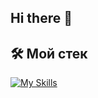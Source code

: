 ## Hi there 👋


## &#128736; Мой стек

[![My Skills](https://skillicons.dev/icons?i=py,django,sqlite,postgres,nginx,docker,bash,postman,linux,git,github&theme=light)](https://skillicons.dev)

<!--
**Mask763/Mask763** is a ✨ _special_ ✨ repository because its `README.md` (this file) appears on your GitHub profile.

Here are some ideas to get you started:

- 🔭 I’m currently working on ...
- 🌱 I’m currently learning ...
- 👯 I’m looking to collaborate on ...
- 🤔 I’m looking for help with ...
- 💬 Ask me about ...
- 📫 How to reach me: ...
- 😄 Pronouns: ...
- ⚡ Fun fact: ...
-->
